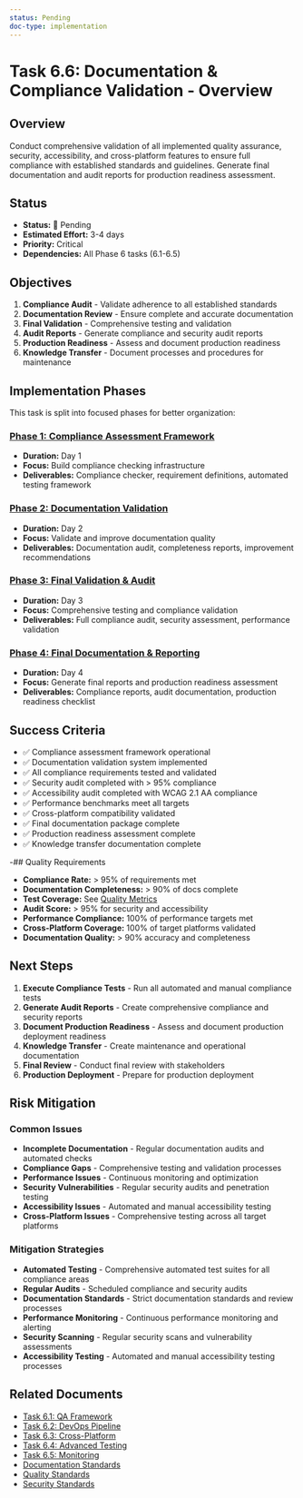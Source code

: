```yaml
---
status: Pending
doc-type: implementation
---
```


# Task 6.6: Documentation & Compliance Validation - Overview

## Overview

Conduct comprehensive validation of all implemented quality assurance, security, accessibility, and cross-platform features to ensure full compliance with established standards and guidelines. Generate final documentation and audit reports for production readiness assessment.

## Status
- **Status:** 🔴 Pending
- **Estimated Effort:** 3-4 days
- **Priority:** Critical
- **Dependencies:** All Phase 6 tasks (6.1-6.5)

## Objectives

1. **Compliance Audit** - Validate adherence to all established standards
2. **Documentation Review** - Ensure complete and accurate documentation
3. **Final Validation** - Comprehensive testing and validation
4. **Audit Reports** - Generate compliance and security audit reports
5. **Production Readiness** - Assess and document production readiness
6. **Knowledge Transfer** - Document processes and procedures for maintenance

## Implementation Phases

This task is split into focused phases for better organization:

### [Phase 1: Compliance Assessment Framework](./task-6.6-phase-1-compliance-framework.md)
- **Duration:** Day 1
- **Focus:** Build compliance checking infrastructure
- **Deliverables:** Compliance checker, requirement definitions, automated testing framework

### [Phase 2: Documentation Validation](./task-6.6-phase-2-documentation-validation.md)
- **Duration:** Day 2
- **Focus:** Validate and improve documentation quality
- **Deliverables:** Documentation audit, completeness reports, improvement recommendations

### [Phase 3: Final Validation & Audit](./task-6.6-phase-3-final-validation.md)
- **Duration:** Day 3
- **Focus:** Comprehensive testing and compliance validation
- **Deliverables:** Full compliance audit, security assessment, performance validation

### [Phase 4: Final Documentation & Reporting](./task-6.6-phase-4-final-reporting.md)
- **Duration:** Day 4
- **Focus:** Generate final reports and production readiness assessment
- **Deliverables:** Compliance reports, audit documentation, production readiness checklist

## Success Criteria
- ✅ Compliance assessment framework operational
- ✅ Documentation validation system implemented
- ✅ All compliance requirements tested and validated
- ✅ Security audit completed with > 95% compliance
- ✅ Accessibility audit completed with WCAG 2.1 AA compliance
- ✅ Performance benchmarks meet all targets
- ✅ Cross-platform compatibility validated
- ✅ Final documentation package complete
- ✅ Production readiness assessment complete
- ✅ Knowledge transfer documentation complete

-## Quality Requirements
- **Compliance Rate:** > 95% of requirements met
- **Documentation Completeness:** > 90% of docs complete
- **Test Coverage:** See [Quality Metrics](../../standards/QUALITY_METRICS.md#testing-standards)
- **Audit Score:** > 95% for security and accessibility
- **Performance Compliance:** 100% of performance targets met
- **Cross-Platform Coverage:** 100% of target platforms validated
- **Documentation Quality:** > 90% accuracy and completeness

## Next Steps

1. **Execute Compliance Tests** - Run all automated and manual compliance tests
2. **Generate Audit Reports** - Create comprehensive compliance and security reports
3. **Document Production Readiness** - Assess and document production deployment readiness
4. **Knowledge Transfer** - Create maintenance and operational documentation
5. **Final Review** - Conduct final review with stakeholders
6. **Production Deployment** - Prepare for production deployment

## Risk Mitigation

### Common Issues
- **Incomplete Documentation** - Regular documentation audits and automated checks
- **Compliance Gaps** - Comprehensive testing and validation processes
- **Performance Issues** - Continuous monitoring and optimization
- **Security Vulnerabilities** - Regular security audits and penetration testing
- **Accessibility Issues** - Automated and manual accessibility testing
- **Cross-Platform Issues** - Comprehensive testing across all target platforms

### Mitigation Strategies
- **Automated Testing** - Comprehensive automated test suites for all compliance areas
- **Regular Audits** - Scheduled compliance and security audits
- **Documentation Standards** - Strict documentation standards and review processes
- **Performance Monitoring** - Continuous performance monitoring and alerting
- **Security Scanning** - Regular security scans and vulnerability assessments
- **Accessibility Testing** - Automated and manual accessibility testing processes

## Related Documents

- [Task 6.1: QA Framework](./task-6.1-qa-framework.md)
- [Task 6.2: DevOps Pipeline](./task-6.2-devops-pipeline.md)
- [Task 6.3: Cross-Platform](./task-6.3-cross-platform.md)
- [Task 6.4: Advanced Testing](./task-6.4-advanced-testing.md)
- [Task 6.5: Monitoring](./task-6.5-monitoring.md)
- [Documentation Standards](../../DOCUMENTATION_STANDARDS.md)
- [Quality Standards](../../QUALITY_STANDARDS.md)
- [Security Standards](../../security/COMPLIANCE_FRAMEWORK.md)
